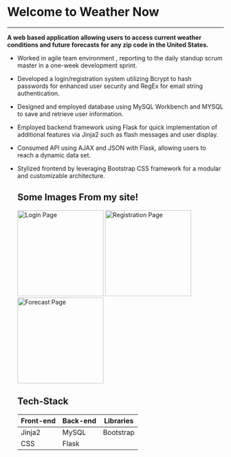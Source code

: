 <div>
  <h1>Welcome to Weather Now</h1>
  <hr />
  <p>
  <strong>A web based application allowing users to access current weather conditions and future forecasts for any zip code in the United States. 
 
  </strong>

- Worked in agile team environment , reporting to the daily standup scrum master in a one-week development sprint.

- Developed a login/registration system utilizing Bcrypt to hash passwords for enhanced user security and RegEx for email string authentication.

- Designed and employed database using MySQL Workbench and MYSQL to save and retrieve user information.

- Employed backend framework using Flask for quick implementation of additional features via Jinja2 such as flash messages and user display.

- Consumed API using AJAX and JSON with Flask, allowing users to reach a dynamic data set.

- Stylized frontend by leveraging Bootstrap CSS framework for a modular and customizable architecture.



  </p>
  <div>
    <h2>Some Images From my site!</h2>
    <div>
      <img style="width: 200px;" src="https://i.imgur.com/kb2tQsk.jpg" alt="Login Page"/>
      <img style="width: 200px;" src="https://i.imgur.com/mhQrGW1.jpg" alt="Registration Page"/>
      <img style="width: 200px;" src="https://i.imgur.com/OVs3fKv.jpg" alt="Forecast Page"/>
    </div>
    <h2>Tech-Stack</h2>
    <div>
      <table>
        <thead>
          <tr>
            <th>
              Front-end
            </th>
            <th>
              Back-end
            </th>
            <th>
              Libraries
            </th>
          </tr>
        </thead>
        <tbody>
          <tr>
            <td>
            Jinja2
            </td>
            <td>
            MySQL
            </td>
            <td>
            Bootstrap
            </td>
          </tr>
          <tr>
            <td>
            CSS
            </td>
            <td>
            Flask
            </td>
          </tr>
        </tbody>
      </table
    </div>
   </div>
</div>
